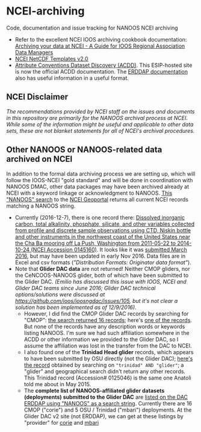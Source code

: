# NCEI-archiving
Code, documentation and issue tracking for NANOOS NCEI archiving

- Refer to the excellent NCEI IOOS archiving cookbook documentation: [Archiving your data at NCEI - A Guide for IOOS Regional Association Data Managers](https://sites.google.com/a/noaa.gov/ncei-ioos-archive/cookbook/data-integrity)
- [NCEI NetCDF Templates v2.0](https://www.nodc.noaa.gov/data/formats/netcdf/v2.0/)
- [Attribute Conventions Dataset Discovery (ACDD)](http://wiki.esipfed.org/index.php/Attribute_Convention_for_Data_Discovery). This ESIP-hosted site is now the official ACDD documentation. The [ERDDAP documentation](http://coastwatch.pfeg.noaa.gov/erddap/download/setupDatasetsXml.html#globalAttributes) also has useful information in a useful format.

## NCEI Disclaimer

*The recommendations provided by NCEI staff on the issues and documents in this repository are primarily for the NANOOS archival process at NCEI. While some of the information might be useful and applicable to other data sets, these are not blanket statements for all of NCEI's archival procedures.*

## Other NANOOS or NANOOS-related data archived on NCEI

In addition to the formal data archiving process we are setting up, which will follow the IOOS-NCEI "gold standard" and will be done in coordination with NANOOS DMAC, other data packages may have been archived already at NCEI with a keyword linkage or acknowledgment to NANOOS. [This "NANOOS" search](http://data.nodc.noaa.gov/geoportal/rest/find/document?searchText=%22NANOOS%22&start=1&max=250&contentOption=intersecting&f=searchPage) to the [NCEI Geoportal](http://data.nodc.noaa.gov/geoportal/) returns all current NCEI records matching a NANOOS string.
- Currently (2016-12-7), there is one record there: [Dissolved inorganic carbon, total alkalinity, phosphate, silicate, and other variables collected from profile and discrete sample observations using CTD, Niskin bottle and other instruments in the northwest coast of the United States near the Cha Ba mooring off La Push, Washington from 2011-05-22 to 2014-10-24 (NCEI Accession 0145160)](http://data.nodc.noaa.gov/cgi-bin/iso?id=gov.noaa.nodc:0145160). It looks like it was [submitted March 2016](ftp://ftp.nodc.noaa.gov/nodc/archive/arc0099/0145160/1.1/about/0-email.txt), but may have been updated in early Nov 2016. Data files are in Excel and csv formats (*"Distribution Formats: Originator data format"*).
- Note that **Glider DAC data** are not returned! Neither CMOP gliders, nor the CeNCOOS-NANOOS glider, both of which have been submitted to the Glider DAC. *(Emilio has discussed this issue with IOOS, NCEI and Glider DAC teams since June 2016; Glider DAC technical options/solutions were discussed at https://github.com/ioos/ioosngdac/issues/105, but it's not clear a solution has been implemented as of 12/9/2016).*
  - However, I did find the CMOP Glider DAC records by searching for "CMOP": [the search returned 16 records](http://data.nodc.noaa.gov/geoportal/rest/find/document?searchText=%22CMOP%22&start=1&max=250&contentOption=intersecting&f=searchPage); here's [one of the records](http://data.nodc.noaa.gov/cgi-bin/iso?id=gov.noaa.nodc:0145907). But none of the records have any description words or keywords listing NANOOS. I'm sure we had such affiliation somewhere in the ACDD or other information we provided to the Glider DAC, so I assume the affiliation was lost in the transfer from the DAC to NCEI. 
  - I also found one of the **Trinidad Head glider** records, which appears to have been submitted by OSU directly (not the Glider DAC); [here's the record](http://data.nodc.noaa.gov/cgi-bin/iso?id=gov.noaa.nodc:0125046) obtained by searching on `"trinidad" AND "glider"`; a "glider" and geographical search didn't return any other records. This Trinidad record (Accession# 0125046) is the same one Anatoli told me about in May 2015.
  - The **complete list of NANOOS-affiliated glider datasets (deployments) submitted to the Glider DAC** are [listed on the DAC ERDDAP using "NANOOS" as a search string](https://data.ioos.us/gliders/erddap/search/index.html?searchFor=NANOOS). Currently there are 16 CMOP ("corie") and 5 OSU / Trinidad ("mbari") deployments. At the Glider DAC v2 site (not ERDDAP), we can get at these listings by "provider" for [corie](https://data.ioos.us/gliders/providers/users/corie/deployments) and [mbari](https://data.ioos.us/gliders/providers/users/mbari/deployments)
